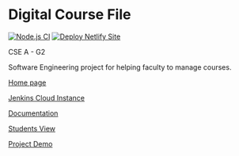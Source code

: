 # Digital Course File
[![Node.js CI](https://github.com/ganapathi12/digital-course-file/actions/workflows/node.js.yml/badge.svg)](https://github.com/ganapathi12/digital-course-file/actions/workflows/node.js.yml) [![Deploy Netlify Site](https://github.com/ganapathi12/digital-course-file/actions/workflows/DeployToNetlify.yml/badge.svg)](https://github.com/ganapathi12/digital-course-file/actions/workflows/DeployToNetlify.yml)
<p>CSE A - G2</p>
<p>Software Engineering project for helping faculty to manage courses.</p>
<p><a href="https://dcfshome.netlify.app/">Home page</a><p/>
<p><a href="http://34.69.198.147:8080/">Jenkins Cloud Instance</a><p/>
<p><a href="https://drive.google.com/file/d/1HSggen9YuuWeJWSbiHrW7IvxrTiLKifo/view?usp=sharing">Documentation</a><p/>
<p><a href="https://github.com/ganapathi12/digital-course-file-students-view">Students View</a><p/>
<a href="https://digital-course-file.netlify.app/">Project Demo</a>

